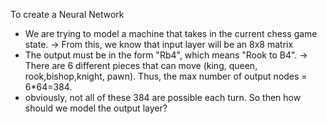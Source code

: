 To create a Neural Network
* We are trying to model a machine that takes in the current chess game state.
-> From this, we know that input layer will be an 8x8 matrix
* The output must be in the form "Rb4", which means "Rook to B4".
-> There are  6 different pieces that can move (king, queen, rook,bishop,knight, pawn). Thus, the max number of output nodes = 6*64=384.
* obviously, not all of these 384 are possible each turn. So then how should we model the output layer?
